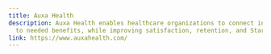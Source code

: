 ```yaml
---
title: Auxa Health
description: Auxa Health enables healthcare organizations to connect individuals
  to needed benefits, while improving satisfaction, retention, and Star Ratings.
link: https://www.auxahealth.com/
---
```


